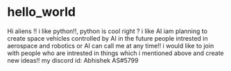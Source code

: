 # hello_world
Hi aliens !!
i like python!!, python is cool right ?
i like AI
iam planning to create space vehicles controlled by AI in the future
people intrested in aerospace and robotics or AI can call me at any time!!
i would like to join with people who are intrested in things which i mentioned above and create new ideas!!
my discord id: Abhishek AS#5799

